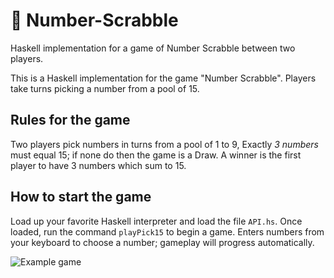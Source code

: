 # 🎲 Number-Scrabble
Haskell implementation for a game of Number Scrabble between two players.

This is a Haskell implementation for the game "Number Scrabble". Players take turns picking a number from a pool of
15. 

## Rules for the game
Two players pick numbers in turns from a pool of 1 to 9,
Exactly _3 numbers_ must equal 15; if none do then the game is a Draw. 
A winner is the first player to have 3 numbers which sum to 15.

## How to start the game
Load up your favorite Haskell interpreter and load the file `API.hs`. 
Once loaded, run the command `playPick15` to begin a game. 
Enters numbers from your keyboard to choose a number;
gameplay will progress automatically.


![Example game](https://i.imgur.com/PQrGGEu.png)
